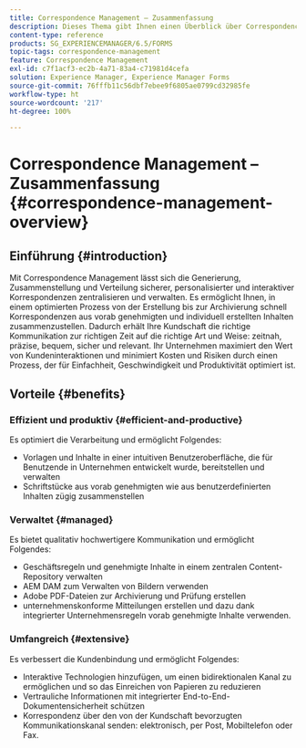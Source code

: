 ```yaml
---
title: Correspondence Management – Zusammenfassung
description: Dieses Thema gibt Ihnen einen Überblick über Correspondence Management.
content-type: reference
products: SG_EXPERIENCEMANAGER/6.5/FORMS
topic-tags: correspondence-management
feature: Correspondence Management
exl-id: c7f1acf3-ec2b-4a71-83a4-c71981d4cefa
solution: Experience Manager, Experience Manager Forms
source-git-commit: 76fffb11c56dbf7ebee9f6805ae0799cd32985fe
workflow-type: ht
source-wordcount: '217'
ht-degree: 100%

---
```


# Correspondence Management – Zusammenfassung {#correspondence-management-overview}

## Einführung {#introduction}

Mit Correspondence Management lässt sich die Generierung, Zusammenstellung und Verteilung sicherer, personalisierter und interaktiver Korrespondenzen zentralisieren und verwalten. Es ermöglicht Ihnen, in einem optimierten Prozess von der Erstellung bis zur Archivierung schnell Korrespondenzen aus vorab genehmigten und individuell erstellten Inhalten zusammenzustellen. Dadurch erhält Ihre Kundschaft die richtige Kommunikation zur richtigen Zeit auf die richtige Art und Weise: zeitnah, präzise, bequem, sicher und relevant. Ihr Unternehmen maximiert den Wert von Kundeninteraktionen und minimiert Kosten und Risiken durch einen Prozess, der für Einfachheit, Geschwindigkeit und Produktivität optimiert ist. 

## Vorteile {#benefits}

### Effizient und produktiv {#efficient-and-productive}

Es optimiert die Verarbeitung und ermöglicht Folgendes:

* Vorlagen und Inhalte in einer intuitiven Benutzeroberfläche, die für Benutzende in Unternehmen entwickelt wurde, bereitstellen und verwalten
* Schriftstücke aus vorab genehmigten wie aus benutzerdefinierten Inhalten zügig zusammenstellen

### Verwaltet {#managed}

Es bietet qualitativ hochwertigere Kommunikation und ermöglicht Folgendes:

* Geschäftsregeln und genehmigte Inhalte in einem zentralen Content-Repository verwalten
* AEM DAM zum Verwalten von Bildern verwenden
* Adobe PDF-Dateien zur Archivierung und Prüfung erstellen
* unternehmenskonforme Mitteilungen erstellen und dazu dank integrierter Unternehmensregeln vorab genehmigte Inhalte verwenden.

### Umfangreich {#extensive}

Es verbessert die Kundenbindung und ermöglicht Folgendes:

* Interaktive Technologien hinzufügen, um einen bidirektionalen Kanal zu ermöglichen und so das Einreichen von Papieren zu reduzieren
* Vertrauliche Informationen mit integrierter End-to-End-Dokumentensicherheit schützen
* Korrespondenz über den von der Kundschaft bevorzugten Kommunikationskanal senden: elektronisch, per Post, Mobiltelefon oder Fax.
